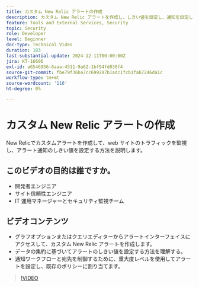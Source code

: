 ```yaml
---
title: カスタム New Relic アラートの作成
description: カスタム New Relic アラートを作成し、しきい値を設定し、通知を設定して、データを効果的に監視する方法を説明します。 サイトパフォーマンスの最適化に最適です。
feature: Tools and External Services, Security
topic: Security
role: Developer
level: Beginner
doc-type: Technical Video
duration: 183
last-substantial-update: 2024-12-11T00:00:00Z
jira: KT-16606
exl-id: a6546956-6aaa-4511-9a62-1bf94fd038f4
source-git-commit: fbe79f36ba7cc699287b1adc1fcb1fab7246da1c
workflow-type: tm+mt
source-wordcount: '116'
ht-degree: 0%

---
```


# カスタム New Relic アラートの作成

New Relicでカスタムアラートを作成して、web サイトのトラフィックを監視し、アラート通知のしきい値を設定する方法を説明します。

## このビデオの目的は誰ですか。

* 開発者エンジニア
* サイト信頼性エンジニア
* IT 運用マネージャーとセキュリティ監視チーム

## ビデオコンテンツ

* グラフオプションまたはクエリエディターからアラートインターフェイスにアクセスして、カスタム New Relic アラートを作成します。
* データの集約に基づいてアラートのしきい値を設定する方法を理解する。
* 通知ワークフローと宛先を制御するために、重大度レベルを使用してアラートを設定し、既存のポリシーに割り当てます。

>[!VIDEO](https://video.tv.adobe.com/v/3440771?learn=on)
